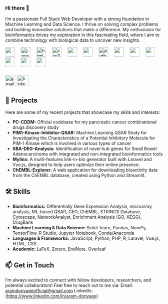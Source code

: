 ### Hi there 👋 

I’m a passionate Full Stack Web Developer with a strong foundation in Machine Learning and Data Science. I thrive on solving complex problems and building innovative solutions that make a difference. My enthusiasm for bioinformatics drives my exploration in this fascinating field, where I aim to combine technology with biological data to uncover new insights.

<div align="left">
  <img src="https://cdn.jsdelivr.net/gh/devicons/devicon@latest/icons/php/php-original.svg" height="30" />
  <img width="12" />
  <img src="https://cdn.jsdelivr.net/gh/devicons/devicon/icons/javascript/javascript-original.svg" height="30" alt="javascript logo"  />
  <img width="12" />
  <img src="https://cdn.jsdelivr.net/gh/devicons/devicon/icons/html5/html5-original.svg" height="30" alt="html5 logo"  />
  <img width="12" />
  <img src="https://cdn.jsdelivr.net/gh/devicons/devicon/icons/css3/css3-original.svg" height="30" alt="css3 logo"  />
  <img width="12" />
  <img src="https://cdn.jsdelivr.net/gh/devicons/devicon@latest/icons/vuejs/vuejs-original.svg" height="30" />
  <img width="12" />
  <img src="https://cdn.jsdelivr.net/gh/devicons/devicon@latest/icons/laravel/laravel-original.svg" height="30" />
  <img width="12" />
  <img src="https://cdn.jsdelivr.net/gh/devicons/devicon/icons/python/python-original.svg" height="30" alt="python logo"  />
  <img width="12" />
  <img src="https://cdn.jsdelivr.net/gh/devicons/devicon@latest/icons/tensorflow/tensorflow-original.svg" height="30"  />
  <img width="12" />
  <img src="https://cdn.jsdelivr.net/gh/devicons/devicon@latest/icons/pandas/pandas-original-wordmark.svg" height="30" />
  <img width="12" />
  <img src="https://cdn.jsdelivr.net/gh/devicons/devicon@latest/icons/numpy/numpy-original.svg" height="30" />
  <img width="12" />
  <img src="https://cdn.jsdelivr.net/gh/devicons/devicon@latest/icons/scikitlearn/scikitlearn-original.svg" height="30" />
  <img width="12" />
  <img src="https://cdn.jsdelivr.net/gh/devicons/devicon@latest/icons/r/r-original.svg" height="30" />
  <img width="12" />
  <img src="https://cdn.jsdelivr.net/gh/devicons/devicon@latest/icons/unity/unity-original.svg" height="30" />


</div>

###

<div align="left">
  <a href="mailto:aramdonyaeeofficial@gmail.com"><img src="https://img.shields.io/static/v1?message=Gmail&logo=gmail&label=&color=D14836&logoColor=white&labelColor=&style=for-the-badge" height="35" alt="gmail logo"  /></a>
  <a href="https://www.linkedin.com/in/aram-donyaee"><img src="https://img.shields.io/static/v1?message=LinkedIn&logo=linkedin&label=&color=0077B5&logoColor=white&labelColor=&style=for-the-badge" height="35" alt="linkedin logo"  /></a>
</div>

###

## 🌟 Projects
Here are some of my recent projects that showcase my skills and interests:
- **PC-CDDM:** Official codebase for my pancreatic cancer combinational drugs discovery study
- **PIM1-Kinase-Inhibitor-QSAR:** Machine Learning QSAR Study for Investigating the Characteristics of a Potential Inhibitory Molecule for PIM-1 Kinase which is involved in various types of cancer
- **SBA-DEG-Analysis:** Identification of novel hub genes for Small Bowel Adenocarcinoma with integrated and non-integrated bioinformatics tools
- **Mylinx:** A multi-features link-in-bio generator built with Laravel and Vue.js, designed to help users optimize their online presence.
- **ChEMBL-Explorer:** A web application for downloading bioactivity data from the ChEMBL database, created using Python and Streamlit.
  
## 🛠️ Skills
- **Bioinformatics:** Differentially Gene Expression Analysis, microarray analysis, ML-based QSAR, GEO, ChEMBL, STRINGS Database, Cytoscape, NetworkAnalyst, Enrichment Analysis (GO, KEGG), DrugBank
- **Machine Learning & Data Science:** Scikit-learn, Pandas, NumPy, TensorFlow, R Studio, Jupyter Notebook, Conda/Anaconda
- **Languages & Frameworks:** JavaScript, Python, PHP, R, Laravel, Vue.js, HTML, CSS
- **Academic:** LaTeX, Zotero, EndNote, Overleaf


## 📫 Get in Touch
I’m always excited to connect with fellow developers, researchers, and potential collaborators! Feel free to reach out to me via:
Email: aramdonyaeeofficial@gmail.com
LinkedIn: (https://www.linkedin.com/in/aram-donyaee)
